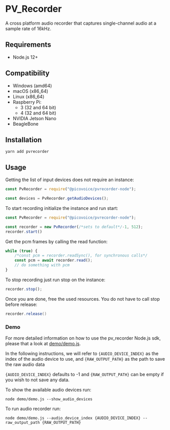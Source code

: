 # PV_Recorder

A cross platform audio recorder that captures single-channel audio at a sample rate of 16kHz.

## Requirements

- Node.js 12+

## Compatibility

- Windows (amd64)
- macOS (x86_64)
- Linux (x86_64)
- Raspberry Pi:
    - 3 (32 and 64 bit)
    - 4 (32 and 64 bit)
- NVIDIA Jetson Nano
- BeagleBone

## Installation

```console
yarn add pvrecorder
```

## Usage

Getting the list of input devices does not require an instance:

```javascript
const PvRecorder = require("@picovoice/pvrecorder-node");

const devices = PvRecorder.getAudioDevices();
```

To start recording initialize the instance and run start:

```javascript
const PvRecorder = require("@picovoice/pvrecorder-node");

const recorder = new PvRecorder(/*sets to default*/-1, 512);
recorder.start()
```

Get the pcm frames by calling the read function:

```javascript
while (true) {
    /*const pcm = recorder.readSync(), for synchronous calls*/
    const pcm = await recorder.read();
    // do something with pcm
}
```

To stop recording just run stop on the instance:

```javascript
recorder.stop();
```

Once you are done, free the used resources. You do not have to call stop before release:

```csharp
recorder.release()
```

### Demo

For more detailed information on how to use the pv_recorder Node.js sdk, please that a look at [demo/demo.js](demo/demo.js). 

In the following instructions, we will refer to  `{AUDIO_DEVICE_INDEX}` as the index of the audio device to use, and `{RAW_OUTPUT_PATH}` as the path to save the raw audio data 

`{AUDIO_DEVICE_INDEX}` defaults to -1 and `{RAW_OUTPUT_PATH}` can be empty if you wish to not save any data.

To show the available audio devices run:

```console
node demo/demo.js --show_audio_devices
```

To run audio recorder run:

```console
node demo/demo.js --audio_device_index {AUDIO_DEVICE_INDEX} --raw_output_path {RAW_OUTPUT_PATH}
```
